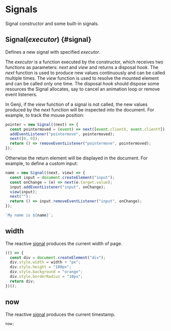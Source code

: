 # Signals

Signal constructor and some built-in signals.

## Signal(_executor_) {#signal}

Defines a new signal with specified _executor_.

The _executor_ is a function executed by the constructor, which receives two functions as parameters: _next_ and _view_ and returns a disposal _hook_. The _next_ function is used to produce new values continuously and can be called multiple times. The _view_ function is used to resolve the mounted element and can be called only one time. The disposal _hook_ should dispose some resources the Signal allocates, say to cancel an animation loop or remove event listeners.

In Genji, if the _view_ function of a signal is not called, the new values produced by the _next_ function will be inspected into the document. For example, to track the mouse position:

```js eval
pointer = new Signal((next) => {
  const pointermoved = (event) => next([event.clientX, event.clientY]);
  addEventListener("pointermove", pointermoved);
  next([0, 0]);
  return () => removeEventListener("pointermove", pointermoved);
});
```

Otherwise the return element will be displayed in the document. For example, to define a custom input:

```js eval
name = new Signal((next, view) => {
  const input = document.createElement("input");
  const onChange = (e) => next(e.target.value);
  input.addEventListener("input", onChange);
  view(input);
  next("");
  return () => input.removeEventListener("input", onChange);
});
```

```js eval
`My name is ${name}`;
```

## width

The reactive [signal](#signal) produces the current width of page.

```js eval
(() => {
  const div = document.createElement("div");
  div.style.width = width + "px";
  div.style.height = "100px";
  div.style.background = "orange";
  div.style.borderRadius = "10px";
  return div;
})();
```

## now

The reactive [signal](#signal) produces the current timestamp.

```js eval
now;
```
